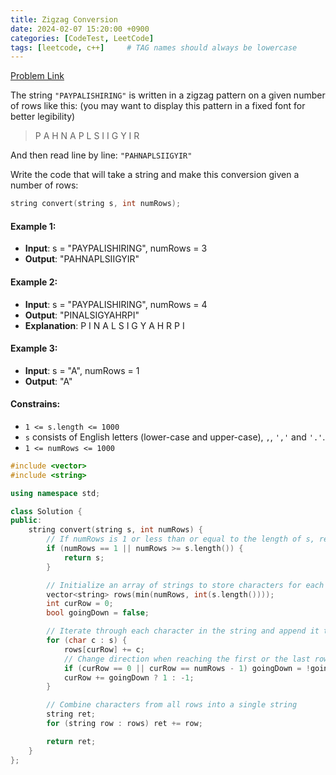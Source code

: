 ```yaml
---
title: Zigzag Conversion
date: 2024-02-07 15:20:00 +0900
categories: [CodeTest, LeetCode]
tags: [leetcode, c++]     # TAG names should always be lowercase
---
```


[Problem Link](https://leetcode.com/problems/zigzag-conversion)

The string `"PAYPALISHIRING"` is written in a zigzag pattern on a given number of rows like this: (you may want to display this pattern in a fixed font for better legibility)

> P   A   H   N
> A P L S I I G
> Y   I   R

And then read line by line: `"PAHNAPLSIIGYIR"`

Write the code that will take a string and make this conversion given a number of rows:
```c++
string convert(string s, int numRows);
```

#### Example 1:
* **Input**: s = "PAYPALISHIRING", numRows = 3
* **Output**: "PAHNAPLSIIGYIR"

#### Example 2:
* **Input**: s = "PAYPALISHIRING", numRows = 4
* **Output**: "PINALSIGYAHRPI"
* **Explanation**:
    P     I    N
    A   L S  I G
    Y A   H R
    P     I

#### Example 3:
* **Input**: s = "A", numRows = 1
* **Output**: "A"

#### Constrains:
* `1 <= s.length <= 1000`
* `s` consists of English letters (lower-case and upper-case), `,`, `','` and `'.'`.
* `1 <= numRows <= 1000`

```c++
#include <vector>
#include <string>

using namespace std;

class Solution {
public:
    string convert(string s, int numRows) {
        // If numRows is 1 or less than or equal to the length of s, return s as is
        if (numRows == 1 || numRows >= s.length()) {
            return s;
        }

        // Initialize an array of strings to store characters for each row
        vector<string> rows(min(numRows, int(s.length())));
        int curRow = 0;
        bool goingDown = false;

        // Iterate through each character in the string and append it to the appropriate row
        for (char c : s) {
            rows[curRow] += c;
            // Change direction when reaching the first or the last row
            if (curRow == 0 || curRow == numRows - 1) goingDown = !goingDown;
            curRow += goingDown ? 1 : -1;
        }

        // Combine characters from all rows into a single string
        string ret;
        for (string row : rows) ret += row;

        return ret;
    }
};
```